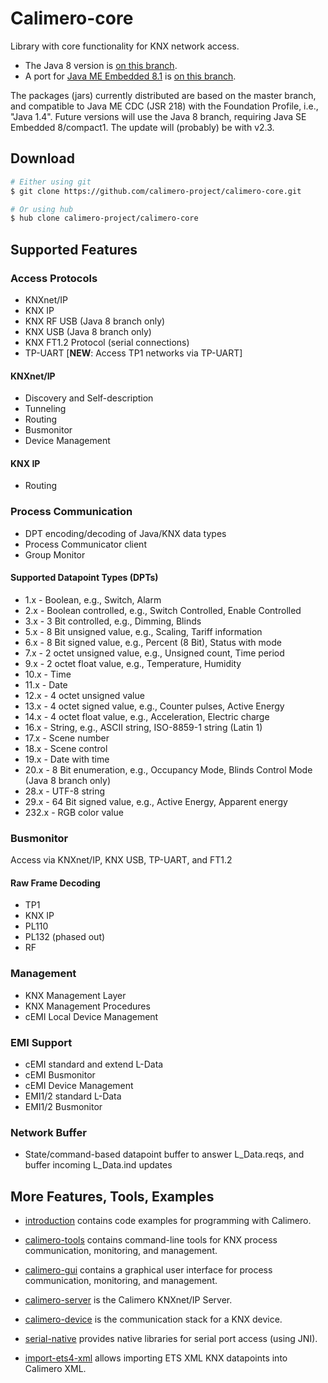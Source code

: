 Calimero-core
=============

Library with core functionality for KNX network access.

* The Java 8 version is [on this branch](https://github.com/calimero-project/calimero/tree/feat/jse-embd8-c1).
* A port for [Java ME Embedded 8.1](http://www.oracle.com/technetwork/java/embedded/javame/embed-me/overview/index.html) is [on this branch](https://github.com/calimero-project/calimero/tree/jme-embd).

The packages (jars) currently distributed are based on the master branch, and compatible to Java ME CDC (JSR 218) with the Foundation Profile, i.e., "Java 1.4".
Future versions will use the Java 8 branch, requiring Java SE Embedded 8/compact1. The update will (probably) be with v2.3.


Download
--------

~~~ sh
# Either using git
$ git clone https://github.com/calimero-project/calimero-core.git

# Or using hub
$ hub clone calimero-project/calimero-core
~~~

Supported Features
--------

### Access Protocols
* KNXnet/IP
* KNX IP
* KNX RF USB (Java 8 branch only)
* KNX USB (Java 8 branch only)
* KNX FT1.2 Protocol (serial connections)
* TP-UART [__NEW__: Access TP1 networks via TP-UART]

#### KNXnet/IP
* Discovery and Self-description
* Tunneling
* Routing
* Busmonitor
* Device Management

#### KNX IP
* Routing

### Process Communication
* DPT encoding/decoding of Java/KNX data types
* Process Communicator client
* Group Monitor

#### Supported Datapoint Types (DPTs)
* 1.x - Boolean, e.g., Switch, Alarm
* 2.x - Boolean controlled, e.g., Switch Controlled, Enable Controlled
* 3.x - 3 Bit controlled, e.g., Dimming, Blinds
* 5.x - 8 Bit unsigned value, e.g., Scaling, Tariff information
* 6.x - 8 Bit signed value, e.g., Percent (8 Bit), Status with mode
* 7.x - 2 octet unsigned value, e.g., Unsigned count, Time period
* 9.x - 2 octet float value, e.g., Temperature, Humidity
* 10.x - Time
* 11.x - Date
* 12.x - 4 octet unsigned value
* 13.x - 4 octet signed value, e.g., Counter pulses, Active Energy
* 14.x - 4 octet float value, e.g., Acceleration, Electric charge
* 16.x - String, e.g., ASCII string, ISO-8859-1 string (Latin 1)
* 17.x - Scene number
* 18.x - Scene control
* 19.x - Date with time
* 20.x - 8 Bit enumeration, e.g., Occupancy Mode, Blinds Control Mode (Java 8 branch only)
* 28.x - UTF-8 string
* 29.x - 64 Bit signed value, e.g., Active Energy, Apparent energy
* 232.x - RGB color value

### Busmonitor
Access via KNXnet/IP, KNX USB, TP-UART, and FT1.2

#### Raw Frame Decoding
* TP1
* KNX IP
* PL110
* PL132 (phased out)
* RF

### Management
* KNX Management Layer
* KNX Management Procedures
* cEMI Local Device Management

### EMI Support
* cEMI standard and extend L-Data
* cEMI Busmonitor 
* cEMI Device Management
* EMI1/2 standard L-Data 
* EMI1/2 Busmonitor

### Network Buffer
* State/command-based datapoint buffer to answer L_Data.reqs, and buffer incoming L_Data.ind updates


More Features, Tools, Examples
------------------------------

* [introduction](https://github.com/calimero-project/introduction) contains code examples for programming with Calimero.

* [calimero-tools](https://github.com/calimero-project/calimero-tools) contains command-line tools for KNX process communication, monitoring, and management.

* [calimero-gui](https://github.com/calimero-project/calimero-gui) contains a graphical user interface for process communication, monitoring, and management.

* [calimero-server](https://github.com/calimero-project/calimero-server) is the Calimero KNXnet/IP Server.

* [calimero-device](https://github.com/calimero-project/calimero-device) is the communication stack for a KNX device.

* [serial-native](https://github.com/calimero-project/serial-native) provides native libraries for serial port access (using JNI).

* [import-ets4-xml](https://github.com/calimero-project/import-ets4-xml) allows importing ETS XML KNX datapoints into Calimero XML.
